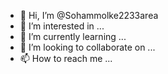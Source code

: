 - 👋 Hi, I’m @Sohammolke2233area
- 👀 I’m interested in ...
- 🌱 I’m currently learning ...
- 💞️ I’m looking to collaborate on ...
- 📫 How to reach me ...

<!---
Sohammolke2233area/Sohammolke2233area is a ✨ special ✨ repository because its `README.md` (this file) appears on your GitHub profile.
You can click the Preview link to take a look at your changes.
--->
